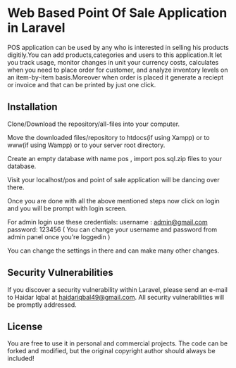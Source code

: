 # Web Based Point Of Sale Application in Laravel

POS application can be used by any who is interested in selling his products digitily.You can add products,categories and users to this application.It let you track usage, monitor changes in unit your currency costs, calculates when you need to place order for customer, and analyze inventory levels on an item-by-item basis.Moreover when order is placed it generate a reciept or invoice and that can be printed by just one click.

## Installation

Clone/Download the repository/all-files into your computer.

Move the downloaded files/repository to htdocs(if using Xampp) or to www(if using Wampp) or to your server root directory.

Create an empty database with name pos , import pos.sql.zip files to your database.

Visit your localhost/pos and point of sale application will be dancing over there.

Once you are done with all the above mentioned steps now click on login and you will be prompt with login screen.

For admin login use these credentials: username : admin@gmail.com password: 123456 ( You can change your username and password from admin panel once you're loggedin )

You can change the settings in there and can make many other changes.


## Security Vulnerabilities

If you discover a security vulnerability within Laravel, please send an e-mail to Haidar Iqbal at haidariqbal49@gmail.com. All security vulnerabilities will be promptly addressed.
## License

You are free to use it in personal and commercial projects. The code can be forked and modified, but the original copyright author should always be included!

